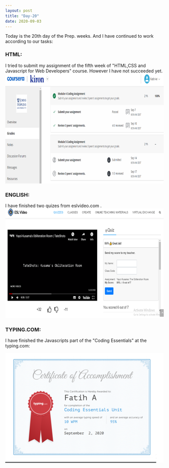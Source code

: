 ```yaml
---
layout: post
title: "Day-20"
date: 2020-09-03
---
```

Today is the 20th day of the Prep. weeks. And I have continued to work according to our tasks:

<h3> HTML: </h3>
I tried to submit my assignment of the fifth week of "HTML,CSS and Javascript for Web Developers" course. However I have not succeeded yet.
<img src="/Images/CourseraHtml16.png" alt="day20HTML" height="350">

<h3> ENGLISH: </h3>
I have finished two quizes from eslvideo.com .

<img src="/Images/EslVideo22.png" alt="day20English" height="350">

<h3> TYPING.COM: </h3>

I have finished the Javascripts part of the "Coding Essentials" at the typing.com:

<img src="/Images/Typing19.png" alt="day20Typing" height="350">
